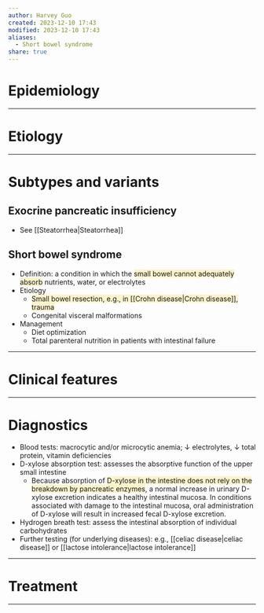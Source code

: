 ```yaml
---
author: Harvey Guo
created: 2023-12-10 17:43
modified: 2023-12-10 17:43
aliases:
  - Short bowel syndrome
share: true
---
```

# Epidemiology


---
# Etiology


---
# Subtypes and variants
## Exocrine pancreatic insufficiency
- See [[Steatorrhea|Steatorrhea]]
## Short bowel syndrome
- Definition: a condition in which the <span style="background:rgba(240, 200, 0, 0.2)">small bowel cannot adequately absorb</span> nutrients, water, or electrolytes
- Etiology
	- <span style="background:rgba(240, 200, 0, 0.2)">Small bowel resection, e.g., in [[Crohn disease|Crohn disease]], trauma</span>
	- Congenital visceral malformations
- Management
	- Diet optimization
	- Total parenteral nutrition in patients with intestinal failure


---
# Clinical features


---
# Diagnostics
- Blood tests: macrocytic and/or microcytic anemia; ↓ electrolytes, ↓ total protein, vitamin deficiencies
- D-xylose absorption test: assesses the absorptive function of the upper small intestine
	- Because absorption of <span style="background:rgba(240, 200, 0, 0.2)">D-xylose in the intestine does not rely on the breakdown by pancreatic enzymes</span>, a normal increase in urinary D-xylose excretion indicates a healthy intestinal mucosa. In conditions associated with damage to the intestinal mucosa, oral administration of D-xylose will result in increased fecal D-xylose excretion.
- Hydrogen breath test: assess the intestinal absorption of individual carbohydrates
- Further testing (for underlying diseases): e.g., [[celiac disease|celiac disease]] or [[lactose intolerance|lactose intolerance]]

---
# Treatment


---
